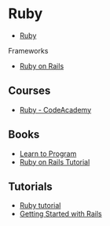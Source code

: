 Ruby
==============================

* [Ruby](https://www.ruby-lang.org/)



Frameworks

* [Ruby on Rails](http://rubyonrails.org/)



Courses
------------------------------

* [Ruby - CodeAcademy](http://www.codecademy.com/tracks/ruby)



Books
------------------------------

* [Learn to Program](https://pine.fm/LearnToProgram/)
* [Ruby on Rails Tutorial](http://rails-3-2.railstutorial.org/book)



Tutorials
------------------------------

* [Ruby tutorial](http://zetcode.com/lang/rubytutorial/)
* [Getting Started with Rails](http://guides.rubyonrails.org/getting_started.html)
